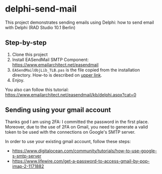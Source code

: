 # delphi-send-mail

This project demonstrates sending emails using Delphi: how to send email with Delphi (RAD Studio 10.1 Berlin)

## Step-by-step

 1. Clone this project
 2. Install EASendMail SMTP Component: https://www.emailarchitect.net/easendmail
 3. `EASendMailObjLib_TLB.pas` is the file copied from the installation directory. How-to is described on [upper link](https://www.emailarchitect.net/easendmail).
 4. Enjoy.

You also can follow this tutorial: https://www.emailarchitect.net/easendmail/kb/delphi.aspx?cat=0

## Sending using your gmail account

Thanks god I am using 2FA: I committed the password in the first place. Moreover, due to the use of 2FA on Gmail, you need to generate a valid token to be used with the connections on Google's SMTP server.

In order to use your existing gmail account, follow these steps:

- https://www.digitalocean.com/community/tutorials/how-to-use-google-s-smtp-server
- https://www.lifewire.com/get-a-password-to-access-gmail-by-pop-imap-2-1171882
